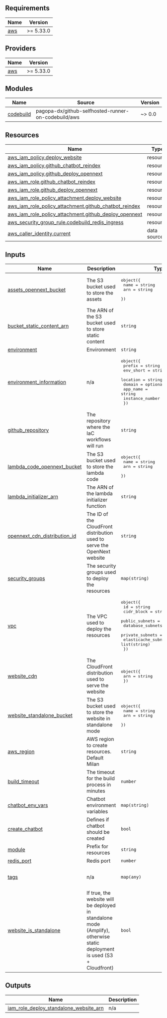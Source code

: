 ## Requirements

| Name | Version |
|------|---------|
| <a name="requirement_aws"></a> [aws](#requirement\_aws) | >= 5.33.0 |

## Providers

| Name | Version |
|------|---------|
| <a name="provider_aws"></a> [aws](#provider\_aws) | >= 5.33.0 |

## Modules

| Name | Source | Version |
|------|--------|---------|
| <a name="module_codebuild"></a> [codebuild](#module\_codebuild) | pagopa-dx/github-selfhosted-runner-on-codebuild/aws | ~> 0.0 |

## Resources

| Name | Type |
|------|------|
| [aws_iam_policy.deploy_website](https://registry.terraform.io/providers/hashicorp/aws/latest/docs/resources/iam_policy) | resource |
| [aws_iam_policy.github_chatbot_reindex](https://registry.terraform.io/providers/hashicorp/aws/latest/docs/resources/iam_policy) | resource |
| [aws_iam_policy.github_deploy_opennext](https://registry.terraform.io/providers/hashicorp/aws/latest/docs/resources/iam_policy) | resource |
| [aws_iam_role.github_chatbot_reindex](https://registry.terraform.io/providers/hashicorp/aws/latest/docs/resources/iam_role) | resource |
| [aws_iam_role.github_deploy_opennext](https://registry.terraform.io/providers/hashicorp/aws/latest/docs/resources/iam_role) | resource |
| [aws_iam_role_policy_attachment.deploy_website](https://registry.terraform.io/providers/hashicorp/aws/latest/docs/resources/iam_role_policy_attachment) | resource |
| [aws_iam_role_policy_attachment.github_chatbot_reindex](https://registry.terraform.io/providers/hashicorp/aws/latest/docs/resources/iam_role_policy_attachment) | resource |
| [aws_iam_role_policy_attachment.github_deploy_opennext](https://registry.terraform.io/providers/hashicorp/aws/latest/docs/resources/iam_role_policy_attachment) | resource |
| [aws_security_group_rule.codebuild_redis_ingress](https://registry.terraform.io/providers/hashicorp/aws/latest/docs/resources/security_group_rule) | resource |
| [aws_caller_identity.current](https://registry.terraform.io/providers/hashicorp/aws/latest/docs/data-sources/caller_identity) | data source |

## Inputs

| Name | Description | Type | Default | Required |
|------|-------------|------|---------|:--------:|
| <a name="input_assets_opennext_bucket"></a> [assets\_opennext\_bucket](#input\_assets\_opennext\_bucket) | The S3 bucket used to store the assets | <pre>object({<br/>    name = string<br/>    arn  = string<br/>  })</pre> | n/a | yes |
| <a name="input_bucket_static_content_arn"></a> [bucket\_static\_content\_arn](#input\_bucket\_static\_content\_arn) | The ARN of the S3 bucket used to store static content | `string` | n/a | yes |
| <a name="input_environment"></a> [environment](#input\_environment) | Environment | `string` | n/a | yes |
| <a name="input_environment_information"></a> [environment\_information](#input\_environment\_information) | n/a | <pre>object({<br/>    prefix          = string<br/>    env_short       = string<br/>    location        = string<br/>    domain          = optional(string)<br/>    app_name        = string<br/>    instance_number = string<br/>  })</pre> | n/a | yes |
| <a name="input_github_repository"></a> [github\_repository](#input\_github\_repository) | The repository where the IaC workflows will run | `string` | n/a | yes |
| <a name="input_lambda_code_opennext_bucket"></a> [lambda\_code\_opennext\_bucket](#input\_lambda\_code\_opennext\_bucket) | The S3 bucket used to store the lambda code | <pre>object({<br/>    name = string<br/>    arn  = string<br/>  })</pre> | n/a | yes |
| <a name="input_lambda_initializer_arn"></a> [lambda\_initializer\_arn](#input\_lambda\_initializer\_arn) | The ARN of the lambda initializer function | `string` | n/a | yes |
| <a name="input_opennext_cdn_distribution_id"></a> [opennext\_cdn\_distribution\_id](#input\_opennext\_cdn\_distribution\_id) | The ID of the CloudFront distribution used to serve the OpenNext website | `string` | n/a | yes |
| <a name="input_security_groups"></a> [security\_groups](#input\_security\_groups) | The security groups used to deploy the resources | `map(string)` | n/a | yes |
| <a name="input_vpc"></a> [vpc](#input\_vpc) | The VPC used to deploy the resources | <pre>object({<br/>    id                  = string<br/>    cidr_block          = string<br/>    public_subnets      = list(string)<br/>    database_subnets    = list(string)<br/>    private_subnets     = list(string)<br/>    elasticache_subnets = list(string)<br/>  })</pre> | n/a | yes |
| <a name="input_website_cdn"></a> [website\_cdn](#input\_website\_cdn) | The CloudFront distribution used to serve the website | <pre>object({<br/>    arn = string<br/>  })</pre> | n/a | yes |
| <a name="input_website_standalone_bucket"></a> [website\_standalone\_bucket](#input\_website\_standalone\_bucket) | The S3 bucket used to store the website in standalone mode | <pre>object({<br/>    name = string<br/>    arn  = string<br/>  })</pre> | n/a | yes |
| <a name="input_aws_region"></a> [aws\_region](#input\_aws\_region) | AWS region to create resources. Default Milan | `string` | `"eu-south-1"` | no |
| <a name="input_build_timeout"></a> [build\_timeout](#input\_build\_timeout) | The timeout for the build process in minutes | `number` | `480` | no |
| <a name="input_chatbot_env_vars"></a> [chatbot\_env\_vars](#input\_chatbot\_env\_vars) | Chatbot environment variables | `map(string)` | `{}` | no |
| <a name="input_create_chatbot"></a> [create\_chatbot](#input\_create\_chatbot) | Defines if chatbot should be created | `bool` | `false` | no |
| <a name="input_module"></a> [module](#input\_module) | Prefix for resources | `string` | `"cicd"` | no |
| <a name="input_redis_port"></a> [redis\_port](#input\_redis\_port) | Redis port | `number` | `6379` | no |
| <a name="input_tags"></a> [tags](#input\_tags) | n/a | `map(any)` | <pre>{<br/>  "CreatedBy": "Terraform"<br/>}</pre> | no |
| <a name="input_website_is_standalone"></a> [website\_is\_standalone](#input\_website\_is\_standalone) | If true, the website will be deployed in standalone mode (Amplify), otherwise static deployment is used (S3 + Cloudfront) | `bool` | `false` | no |

## Outputs

| Name | Description |
|------|-------------|
| <a name="output_iam_role_deploy_standalone_website_arn"></a> [iam\_role\_deploy\_standalone\_website\_arn](#output\_iam\_role\_deploy\_standalone\_website\_arn) | n/a |

